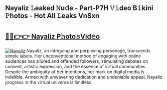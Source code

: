## Nayaliz 𝙻eaked 𝙽u𝚍e - Part-P7H 𝚅𝚒deo B𝚒kini 𝙿hotos - Hot All 𝙻eaks VnSxn

# <h2><a href="http://ld1aqu.urlbe.top/?page=Nayaliz">🔗🔗👉👉 Nayaliz P𝚑oto𝚜Vid𝚎o</a></h2>

[![Nayaliz](https://i.imgur.com/eBuTRDB.gif)](http://ld1aqu.urlbe.top/?page=Nayaliz)
Nayaliz, an intriguing and perplexing personage, transcends simple labels. Her unconventional method of engaging with online audiences has allured and offended followers, stimulating debates on consent, artistic expression, and the essence of virtual communities. Despite the ambiguity of her intentions, her mark on digital media is indelible. Armed with unwavering dedication and undeniable appeal, Nayaliz progress in the virtual universe is limitless.
